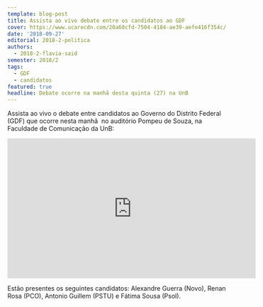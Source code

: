 ```yaml
---
template: blog-post
title: Assista ao vivo debate entre os candidatos ao GDF
cover: https://www.ucarecdn.com/20a60cfd-7504-4184-ae39-aefe416f354c/
date: '2018-09-27'
editorial: 2018-2-politica
authors:
  - 2018-2-flavia-said
semester: 2018/2
tags:
  - GDF
  - candidatos
featured: true
headline: Debate ocorre na manhã desta quinta (27) na UnB
---
```

Assista ao vivo o debate entre candidatos ao Governo do Distrito Federal (GDF) que ocorre nesta manhã  no auditório Pompeu de Souza, na Faculdade de Comunicação da UnB:

<iframe width="560" height="315" src="https://www.youtube.com/embed/ePBReT2PyPI" frameborder="0" allow="autoplay; encrypted-media" allowfullscreen></iframe>

Estão presentes os seguintes candidatos: Alexandre Guerra (Novo), Renan Rosa (PCO), Antonio Guillem (PSTU) e Fátima Sousa (Psol).
